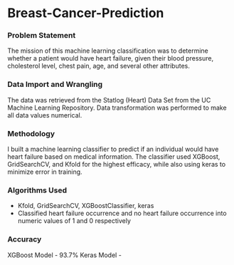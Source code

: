 # Breast-Cancer-Prediction
### Problem Statement
The mission of this machine learning classification was to determine whether a patient would have heart failure, given their blood pressure, cholesterol level, chest pain, age, and several other attributes.

### Data Import and Wrangling
The data was retrieved from the Statlog (Heart) Data Set from the UC Machine Learning Repository. Data transformation was performed to make all data values numerical.

### Methodology
I built a machine learning classifier to predict if an individual would have heart failure based on medical information. The classifier used XGBoost, GridSearchCV, and Kfold for the highest efficacy, while also using keras to minimize error in training.

### Algorithms Used
 - Kfold, GridSearchCV, XGBoostClassifier, keras
 - Classified heart failure occurrence and no heart failure occurrence into numeric values of 1 and 0 respectively

### Accuracy
XGBoost Model - 93.7%
Keras Model - 
